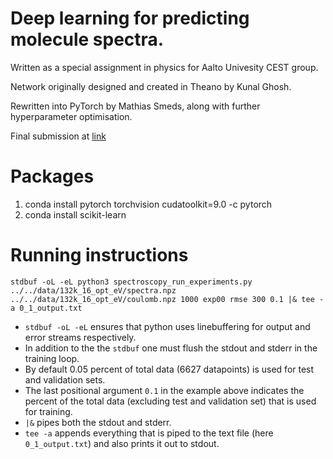 # Deep learning for predicting molecule spectra.
Written as a special assignment in physics for Aalto Univesity CEST group.

Network originally designed and created in Theano by Kunal Ghosh.

Rewritten into PyTorch by Mathias Smeds, along with further hyperparameter optimisation.

Final submission at [link](./PHYS_special_assignment_mathiassmeds.pdf)

# Packages
1. conda install pytorch torchvision cudatoolkit=9.0 -c pytorch
2. conda install scikit-learn

# Running instructions
```shell
stdbuf -oL -eL python3 spectroscopy_run_experiments.py ../../data/132k_16_opt_eV/spectra.npz ../../data/132k_16_opt_eV/coulomb.npz 1000 exp00 rmse 300 0.1 |& tee -a 0_1_output.txt
```
* `stdbuf -oL -eL` ensures that python uses linebuffering for output and error streams respectively.
* In addition to the the `stdbuf` one must flush the stdout and stderr in the training loop.
* By default 0.05 percent of total data (6627 datapoints) is used for test and validation sets.
* The last positional argument `0.1` in the example above indicates the percent of the total data (excluding test and validation set) that is used for training. 
* `|&` pipes both the stdout and stderr.
* `tee -a` appends everything that is piped to the text file (here `0_1_output.txt`) and also prints it out to stdout.
